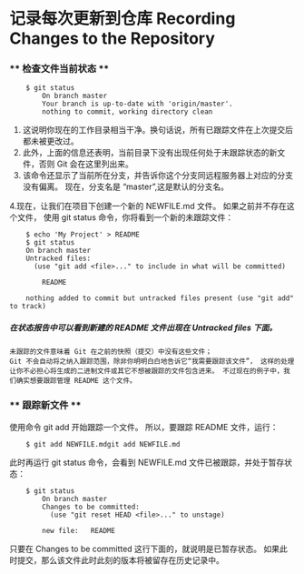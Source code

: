 # 记录每次更新到仓库 Recording Changes to the Repository

### ** 检查文件当前状态 **
```
	$ git status
		On branch master
		Your branch is up-to-date with 'origin/master'.
		nothing to commit, working directory clean
```
 1. 这说明你现在的工作目录相当干净。换句话说，所有已跟踪文件在上次提交后都未被更改过。 
 2. 此外，上面的信息还表明，当前目录下没有出现任何处于未跟踪状态的新文件，否则 Git 会在这里列出来。 
 3. 该命令还显示了当前所在分支，并告诉你这个分支同远程服务器上对应的分支没有偏离。 现在，分支名是 “master”,这是默认的分支名。

4.现在，让我们在项目下创建一个新的 NEWFILE.md 文件。 如果之前并不存在这个文件，
   使用 git status 命令，你将看到一个新的未跟踪文件：

```
	$ echo 'My Project' > README
	$ git status
	On branch master
	Untracked files:
	  (use "git add <file>..." to include in what will be committed)

	    README

	nothing added to commit but untracked files present (use "git add" to track)
```
##### 在状态报告中可以看到新建的 README 文件出现在 Untracked files 下面。
    未跟踪的文件意味着 Git 在之前的快照（提交）中没有这些文件；
    Git 不会自动将之纳入跟踪范围，除非你明明白白地告诉它“我需要跟踪该文件”， 这样的处理让你不必担心将生成的二进制文件或其它不想被跟踪的文件包含进来。 不过现在的例子中，我们确实想要跟踪管理 README 这个文件。

### ** 跟踪新文件 ** 
 使用命令 git add 开始跟踪一个文件。 所以，要跟踪 README 文件，运行：

```
	$ git add NEWFILE.mdgit add NEWFILE.md
```
 此时再运行 git status 命令，会看到 NEWFILE.md 文件已被跟踪，并处于暂存状态：
```
	$ git status
		On branch master
		Changes to be committed:
		  (use "git reset HEAD <file>..." to unstage)

    	new file:   README
```
 只要在 Changes to be committed 这行下面的，就说明是已暂存状态。 
 	如果此时提交，那么该文件此时此刻的版本将被留存在历史记录中。
```
	
```
```
	
```
```
	
```